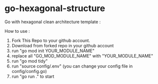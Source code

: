 # go-hexagonal-structure
Go with hexagonal clean architecture template :

How to use :
1. Fork This Repo to your github account.
2. Download from forked repo in your github account
3. run "go mod init YOUR_MODULE_NAME"
4. replace all "GO_MOD_MODULE_NAME" with "YOUR_MODULE_NAME"
5. run "go mod tidy"
6. run "source config/.env" (you can change your config file in config/config.go)
7. run "go run ." to start
